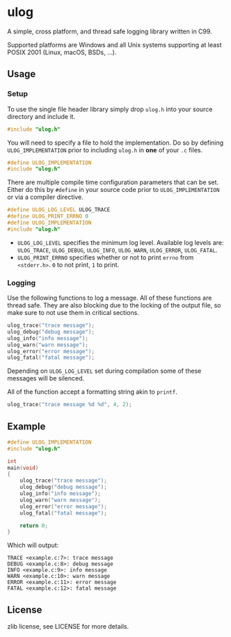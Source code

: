 ulog
====

A simple, cross platform, and thread safe logging library written in C99.

Supported platforms are Windows and all Unix systems supporting at least POSIX 2001 (Linux, macOS, BSDs, ...).

Usage
-----

### Setup

To use the single file header library simply drop `ulog.h` into your source directory and include it.

```c
#include "ulog.h"
```

You will need to specify a file to hold the implementation. Do so by defining `ULOG_IMPLEMENTATION`
prior to including `ulog.h` in **one** of your `.c` files.

```c
#define ULOG_IMPLEMENTATION
#include "ulog.h"
```

There are multiple compile time configuration parameters that can be set. Either
do this by `#define` in your source code prior to `ULOG_IMPLEMENTATION` or
via a compiler directive.

```c
#define ULOG_LOG_LEVEL ULOG_TRACE
#define ULOG_PRINT_ERRNO 0
#define ULOG_IMPLEMENTATION
#include "ulog.h"
```

- `ULOG_LOG_LEVEL` specifies the minimum log level.
  Available log levels are: `ULOG_TRACE`, `ULOG_DEBUG`, `ULOG_INFO`, `ULOG_WARN`, `ULOG_ERROR`, `ULOG_FATAL`.
- `ULOG_PRINT_ERRNO` specifies whether or not to print `errno` from `<stderr.h>`. `0` to not print,
  `1` to print.

### Logging

Use the following functions to log a message. All of these functions are thread safe. They are also blocking
due to the locking of the output file, so make sure to not use them in critical sections.

```c
ulog_trace("trace message");
ulog_debug("debug message");
ulog_info("info message");
ulog_warn("warn message");
ulog_error("error message");
ulog_fatal("fatal message");
```

Depending on `ULOG_LOG_LEVEL` set during compilation some of these messages will be silenced.

All of the function accept a formatting string akin to `printf`.

```c
ulog_trace("trace message %d %d", 4, 2);
```

Example
-------

```c
#define ULOG_IMPLEMENTATION
#include "ulog.h"

int
main(void)
{
	ulog_trace("trace message");
	ulog_debug("debug message");
	ulog_info("info message");
	ulog_warn("warn message");
	ulog_error("error message");
	ulog_fatal("fatal message");

	return 0;
}
```

Which will output:
```
TRACE <example.c:7>: trace message
DEBUG <example.c:8>: debug message
INFO <example.c:9>: info message
WARN <example.c:10>: warn message
ERROR <example.c:11>: error message
FATAL <example.c:12>: fatal message
```

License
-------

zlib license, see LICENSE for more details.

